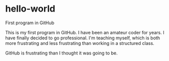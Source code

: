 # hello-world
First program in GitHub

This is my first program in GitHub.  I have been an amateur coder for years.  I have finally decided to go professional.  I'm teaching myself, which is both more frustrating and less frustrating than working in a structured class.

GitHub is frustrating than I thought it was going to be.
